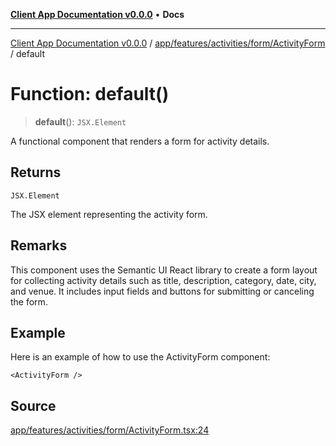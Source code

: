 [**Client App Documentation v0.0.0**](../../../../../../README.md) • **Docs**

***

[Client App Documentation v0.0.0](../../../../../../README.md) / [app/features/activities/form/ActivityForm](../README.md) / default

# Function: default()

> **default**(): `JSX.Element`

A functional component that renders a form for activity details.

## Returns

`JSX.Element`

The JSX element representing the activity form.

## Remarks

This component uses the Semantic UI React library to create a form layout
for collecting activity details such as title, description, category, date, city, and venue.
It includes input fields and buttons for submitting or canceling the form.

## Example

Here is an example of how to use the ActivityForm component:
```
<ActivityForm />
```

## Source

[app/features/activities/form/ActivityForm.tsx:24](https://github.com/jimmykurian/Reactivities/blob/712c332819aee0d175bbdc912703a26a53d9ae5f/client-app/src/app/features/activities/form/ActivityForm.tsx#L24)
